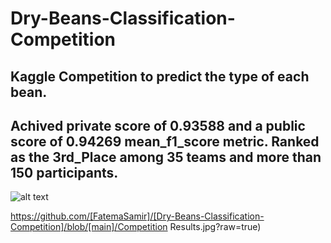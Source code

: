 # Dry-Beans-Classification-Competition
## Kaggle Competition to predict the type of each bean.
## Achived private score of 0.93588 and a public score of 0.94269 mean_f1_score metric. Ranked as the 3rd_Place among 35 teams and more than 150 participants.
![alt text]((https://github.com/FatemaSamir/Dry-Beans-Classification-Competition/blob/main/Competition%20Results.jpg))

https://github.com/[FatemaSamir]/[Dry-Beans-Classification-Competition]/blob/[main]/Competition Results.jpg?raw=true)


